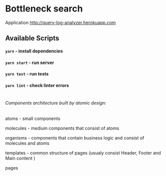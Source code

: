 # Bottleneck search

Application http://query-log-analyzer.herokuapp.com

## Available Scripts

#### `yarn` - install dependencies

#### `yarn start` - run server

#### `yarn test` - run tests

#### `yarn lint` - check linter errors

#

###### Components architecture built by atomic design:

atoms - small components

molecules - medium components that consist of atoms

organisms - components that contain business logic and consist of molecules and atoms

templates - common structure of pages (usualy consist Header, Footer and Main content )

pages

